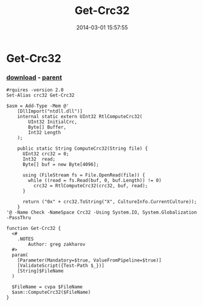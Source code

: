 ﻿---
pid:            4946
poster:         greg zakharov
title:          Get-Crc32
date:           2014-03-01 15:57:55
format:         posh
parent:         4945
parent:         4945

---

# Get-Crc32

### [download](4946.ps1) - [parent](4945.md)



```posh
#rquires -version 2.0
Set-Alias crc32 Get-Crc32

$asm = Add-Type -Mem @'
    [DllImport("ntdll.dll")]
    internal static extern UInt32 RtlComputeCrc32(
        UInt32 InitialCrc,
        Byte[] Buffer,
        Int32 Length
    );
    
    public static String ComputeCrc32(String file) {
      UInt32 crc32 = 0;
      Int32  read;
      Byte[] buf = new Byte[4096];
      
      using (FileStream fs = File.OpenRead(file)) {
        while ((read = fs.Read(buf, 0, buf.Length)) != 0)
          crc32 = RtlComputeCrc32(crc32, buf, read);
      }
            
      return ("0x" + crc32.ToString("X", CultureInfo.CurrentCulture));
    }
'@ -Name Check -NameSpace Crc32 -Using System.IO, System.Globalization -PassThru

function Get-Crc32 {
  <#
    .NOTES
        Author: greg zakharov
  #>
  param(
    [Parameter(Mandatory=$true, ValueFromPipeline=$true)]
    [ValidateScript({Test-Path $_})]
    [String]$FileName
  )
  
  $FileName = cvpa $FileName
  $asm::ComputeCrc32($FileName)
}
```
